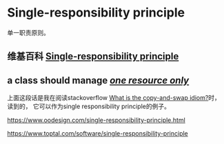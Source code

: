 # Single-responsibility principle

单一职责原则。

## 维基百科 [Single-responsibility principle](https://en.wikipedia.org/wiki/Single-responsibility_principle)





## a class should manage [*one resource only*](http://en.wikipedia.org/wiki/Single_responsibility_principle)

上面这段话是我在阅读stackoverflow [What is the copy-and-swap idiom?](https://stackoverflow.com/questions/3279543/what-is-the-copy-and-swap-idiom)时，读到的， 它可以作为single responsibility principle的例子。





https://www.oodesign.com/single-responsibility-principle.html

https://www.toptal.com/software/single-responsibility-principle

